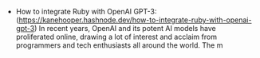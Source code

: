 

* How to integrate Ruby with OpenAI GPT-3: (https://kanehooper.hashnode.dev/how-to-integrate-ruby-with-openai-gpt-3) In recent years, OpenAI and its potent AI models have proliferated online, drawing a lot of interest and acclaim from programmers and tech enthusiasts all around the world. The m
